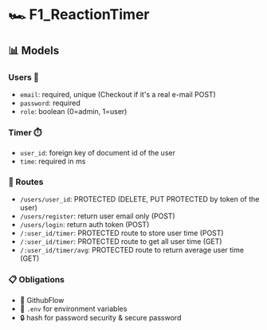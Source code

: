 # :racing_car: F1_ReactionTimer


## :bar_chart: Models

### Users :busts_in_silhouette:
* `email`: required, unique (Checkout if it's a real e-mail POST)
* `password`: required
* `role`:  boolean (0=admin, 1=user)

### Timer :stopwatch:
* `user_id`: foreign key of document id of the user
* `time`: required in ms

### :vertical_traffic_light: Routes 
* `/users/user_id`: PROTECTED (DELETE, PUT PROTECTED by token of the user)
* `/users/register`: return user email only (POST) 
* `/users/login`: return auth token (POST)
* `/:user_id/timer`: PROTECTED route to store user time (POST)
* `/:user_id/timer`: PROTECTED route to get all user time (GET)
* `/:user_id/timer/avg`: PROTECTED route to return average user time (GET)

### :clipboard: Obligations
* :arrows_counterclockwise:	 GithubFlow
* :key: `.env` for environment variables
* :lock: hash for password  security & secure password
